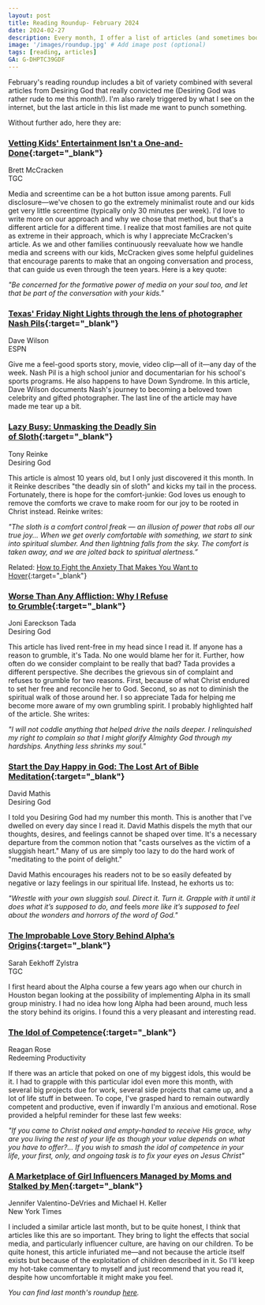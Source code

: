 ```yaml
---
layout: post
title: Reading Roundup- February 2024
date: 2024-02-27
description: Every month, I offer a list of articles (and sometimes books) that I believe are worthwhile reads.
image: '/images/roundup.jpg' # Add image post (optional)
tags: [reading, articles]
GA: G-DHPTC39GDF
---
```


February's reading roundup includes a bit of variety combined with several articles from Desiring God that really convicted me (Desiring God was rather rude to me this month!). I'm also rarely triggered by what I see on the internet, but the last article in this list made me want to punch something. 

Without further ado, here they are: 

### [Vetting Kids' Entertainment Isn't a One-and-Done](https://www.thegospelcoalition.org/article/vetting-kids-entertainment/){:target="_blank"}
Brett McCracken
<br>TGC

Media and screentime can be a hot button issue among parents. Full disclosure—we've chosen to go the extremely minimalist route and our kids get very little screentime (typically only 30 minutes per week). I'd love to write more on our approach and why we chose that method, but that's a different article for a different time. I realize that most families are not quite as extreme in their approach, which is why I appreciate McCracken's article. As we and other families continuously reevaluate how we handle media and screens with our kids, McCracken gives some helpful guidelines that encourage parents to make that an ongoing conversation and process, that can guide us even through the teen years. Here is a key quote:

*"Be concerned for the formative power of media on your soul too, and let that be part of the conversation with your kids."*

### [Texas' Friday Night Lights through the lens of photographer Nash Pils](https://www.espn.com/espn/story/_/id/39400720/texas-high-school-student-nash-pils-documents-franklin-journey-state-football-championship#){:target="_blank"}
Dave Wilson
<br>ESPN

Give me a feel-good sports story, movie, video clip—all of it—any day of the week. Nash Pil is a high school junior and documentarian for his school's sports programs. He also happens to have Down Syndrome. In this article, Dave Wilson documents Nash's journey to becoming a beloved town celebrity and gifted photographer. The last line of the article may have made me tear up a bit. 

### [Lazy Busy: Unmasking the Deadly Sin of Sloth](https://www.desiringgod.org/messages/lazy-busy){:target="_blank"}
Tony Reinke
<br>Desiring God

This article is almost 10 years old, but I only just discovered it this month. In it Reinke describes "the deadly sin of sloth" and kicks my tail in the process. Fortunately, there is hope for the comfort-junkie: God loves us enough to remove the comforts we crave to make room for our joy to be rooted in Christ instead. Reinke writes:

*"The sloth is a comfort control freak — an illusion of power that robs all our true joy... When we get overly comfortable with something, we start to sink into spiritual slumber. And then lightning falls from the sky. The comfort is taken away, and we are jolted back to spiritual alertness.”*

Related: [How to Fight the Anxiety That Makes You Want to Hover](https://letgrow.org/fight-anxiety/){:target="_blank"}

### [Worse Than Any Affliction: Why I Refuse to Grumble](https://www.desiringgod.org/articles/worse-than-any-affliction){:target="_blank"}
Joni Eareckson Tada
<br>Desiring God

This article has lived rent-free in my head since I read it. If anyone has a reason to grumble, it's Tada. No one would blame her for it. Further, how often do we consider complaint to be really that bad? Tada provides a different perspective. She decribes the grievous sin of complaint and refuses to grumble for two reasons. First, because of what Christ endured to set her free and reconcile her to God. Second, so as not to diminish the spiritual walk of those around her. I so appreciate Tada for helping me become more aware of my own grumbling spirit. I probably highlighted half of the article. She writes:

*"I will not coddle anything that helped drive the nails deeper. I relinquished my right to complain so that I might glorify Almighty God through my hardships. Anything less shrinks my soul."*

### [Start the Day Happy in God: The Lost Art of Bible Meditation](https://www.desiringgod.org/articles/start-the-day-happy-in-god){:target="_blank"}
David Mathis
<br>Desiring God

I told you Desiring God had my number this month. This is another that I've dwelled on every day since I read it. David Mathis dispels the myth that our thoughts, desires, and feelings cannot be shaped over time. It's a necessary departure from the common notion that "casts ourselves as the victim of a sluggish heart." Many of us are simply too lazy to do the hard work of "meditating to the point of delight." 

David Mathis encourages his readers not to be so easily defeated by negative or lazy feelings in our spiritual life. Instead, he exhorts us to:

*"Wrestle with your own sluggish soul. Direct it. Turn it. Grapple with it until it does what it’s supposed to do, and* feels *more like it’s supposed to feel about the wonders and horrors of the word of God."*

### [The Improbable Love Story Behind Alpha’s Origins](https://www.thegospelcoalition.org/article/improbable-love-story-alpha/){:target="_blank"}
Sarah Eekhoff Zylstra
<br>TGC

I first heard about the Alpha course a few years ago when our church in Houston began looking at the possibility of implementing Alpha in its small group ministry. I had no idea how long Alpha had been around, much less the story behind its origins. I found this a very pleasant and interesting read.  

### [The Idol of Competence](https://redeemingproductivity.com/the-idol-of-competence/){:target="_blank"}
Reagan Rose
<br>Redeeming Productivity

If there was an article that poked on one of my biggest idols, this would be it. I had to grapple with this particular idol even more this month, with several big projects due for work, several side projects that came up, and a lot of life stuff in between. To cope, I've grasped hard to remain outwardly competent and productive, even if inwardly I'm anxious and emotional. Rose provided a helpful reminder for these last few weeks:

*"If you came to Christ naked and empty-handed to receive His grace, why are you living the rest of your life as though your value depends on what you have to offer?... If you wish to smash the idol of competence in your life, your first, only, and ongoing task is to fix your eyes on Jesus Christ"*

### [A Marketplace of Girl Influencers Managed by Moms and Stalked by Men](https://www.nytimes.com/2024/02/22/us/instagram-child-influencers.html){:target="_blank"}
Jennifer Valentino-DeVries and Michael H. Keller
<br>New York Times

I included a similar article last month, but to be quite honest, I think that articles like this are so important. They bring to light the effects that social media, and particularly influencer culture, are having on our children. To be quite honest, this article infuriated me—and not because the article itself exists but because of the exploitation of children described in it. So I'll keep my hot-take commentary to myself and just recommend that you read it, despite how uncomfortable it might make you feel. 


*You can find last month's roundup [here](https://www.meredithcook.net/reading-roundup-january-2024).*